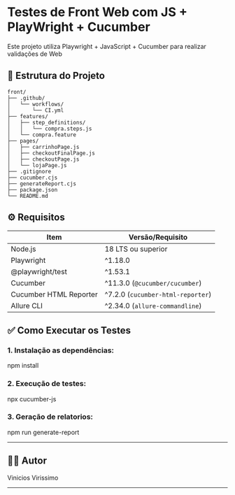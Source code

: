 # Testes de Front Web com JS + PlayWright + Cucumber

Este projeto utiliza Playwright + JavaScript + Cucumber para realizar validações de Web

## 📁 Estrutura do Projeto
```
front/
├── .github/
│   └── workflows/
│       └── CI.yml
├── features/
│   ├── step_definitions/
│   │   └── compra.steps.js
│   └── compra.feature
├── pages/
│   ├── carrinhoPage.js
│   ├── checkoutFinalPage.js
│   ├── checkoutPage.js
│   └── lojaPage.js
├── .gitignore
├── cucumber.cjs
├── generateReport.cjs
├── package.json
└── README.md
```

## ⚙️ Requisitos

| Item                   | Versão/Requisito                               |
|------------------------|------------------------------------------------|
| Node.js                | 18 LTS ou superior                             |
| Playwright             | ^1.18.0                                        |
| @playwright/test       | ^1.53.1                                        |
| Cucumber               | ^11.3.0 (`@cucumber/cucumber`)                 |
| Cucumber HTML Reporter | ^7.2.0 (`cucumber-html-reporter`)              |
| Allure CLI             | ^2.34.0 (`allure-commandline`)                 |


## ✅ Como Executar os Testes

### 1. Instalação as dependências:

npm install

### 2. Execução de testes:

npx cucumber-js

### 3. Geração de relatorios:

npm run generate-report

---

## 👨‍💻 Autor

Vinicios Virissimo

---